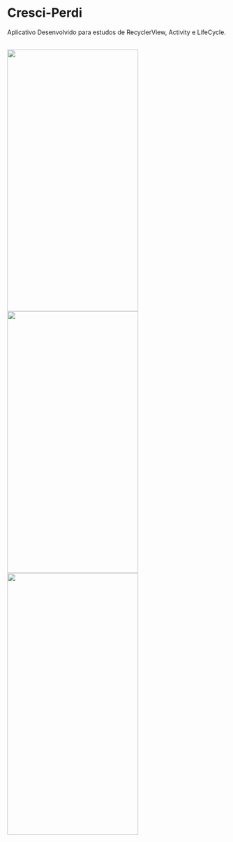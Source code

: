 # Cresci-Perdi
<p>Aplicativo Desenvolvido para estudos de RecyclerView, Activity e LifeCycle.</p>
<div style="display: inline_block" >
  <br>
  <img align="center" height="600" width="300"  src="https://github.com/rosianeclemente/Cresci-Perdi/blob/master/Screenshot_20210824_125111.png">
  <img align="center" height="600" width="300"  src="https://github.com/rosianeclemente/Cresci-Perdi/blob/master/Screenshot_20210824_133652.png">
  <img align="center" height="600" width="300"  src="https://github.com/rosianeclemente/Cresci-Perdi/blob/master/Screenshot_20210824_133703.png">
</div>
